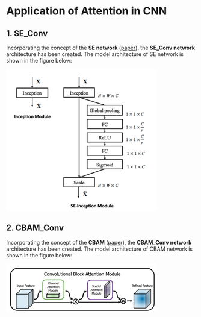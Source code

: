 # Application of Attention in CNN

## 1. SE_Conv 
Incorporating the concept of the **SE network** ([paper](https://arxiv.org/pdf/1709.01507)), the **SE_Conv network** architecture has been created. The model architecture of SE network is shown in the figure below:

<img src="../images/senet.png" alt="vis" width="400"/>

## 2. CBAM_Conv
Incorporating the concept of the **CBAM** ([paper](https://arxiv.org/pdf/1807.06521)), the **CBAM_Conv network** architecture has been created. The model architecture of CBAM network is shown in the figure below:

<img src="../images/cbam.png" alt="vis" width="400"/>
